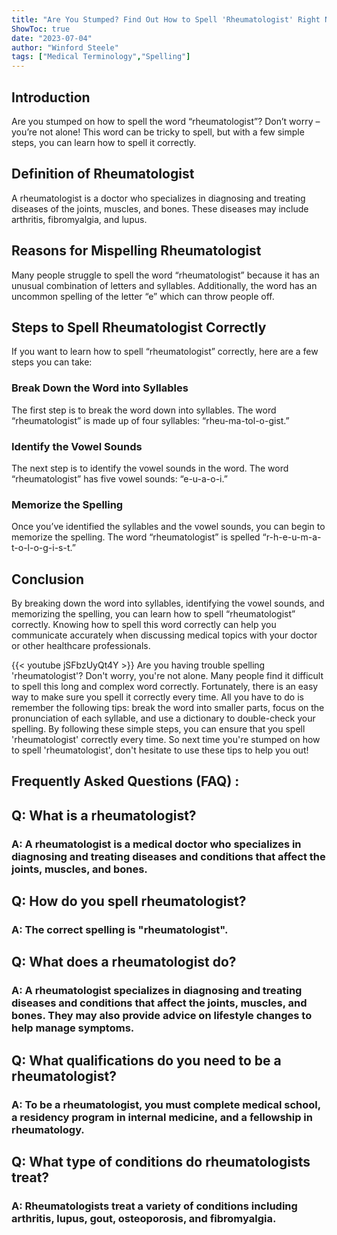 ```yaml
---
title: "Are You Stumped? Find Out How to Spell 'Rheumatologist' Right Now!"
ShowToc: true 
date: "2023-07-04"
author: "Winford Steele" 
tags: ["Medical Terminology","Spelling"]
---
```

## Introduction
Are you stumped on how to spell the word “rheumatologist”? Don’t worry – you’re not alone! This word can be tricky to spell, but with a few simple steps, you can learn how to spell it correctly. 

## Definition of Rheumatologist
A rheumatologist is a doctor who specializes in diagnosing and treating diseases of the joints, muscles, and bones. These diseases may include arthritis, fibromyalgia, and lupus.

## Reasons for Mispelling Rheumatologist
Many people struggle to spell the word “rheumatologist” because it has an unusual combination of letters and syllables. Additionally, the word has an uncommon spelling of the letter “e” which can throw people off. 

## Steps to Spell Rheumatologist Correctly
If you want to learn how to spell “rheumatologist” correctly, here are a few steps you can take:

### Break Down the Word into Syllables
The first step is to break the word down into syllables. The word “rheumatologist” is made up of four syllables: “rheu-ma-tol-o-gist.”

### Identify the Vowel Sounds
The next step is to identify the vowel sounds in the word. The word “rheumatologist” has five vowel sounds: “e-u-a-o-i.”

### Memorize the Spelling
Once you’ve identified the syllables and the vowel sounds, you can begin to memorize the spelling. The word “rheumatologist” is spelled “r-h-e-u-m-a-t-o-l-o-g-i-s-t.” 

## Conclusion
By breaking down the word into syllables, identifying the vowel sounds, and memorizing the spelling, you can learn how to spell “rheumatologist” correctly. Knowing how to spell this word correctly can help you communicate accurately when discussing medical topics with your doctor or other healthcare professionals.

{{< youtube jSFbzUyQt4Y >}} 
Are you having trouble spelling 'rheumatologist'? Don't worry, you're not alone. Many people find it difficult to spell this long and complex word correctly. Fortunately, there is an easy way to make sure you spell it correctly every time. All you have to do is remember the following tips: break the word into smaller parts, focus on the pronunciation of each syllable, and use a dictionary to double-check your spelling. By following these simple steps, you can ensure that you spell 'rheumatologist' correctly every time. So next time you're stumped on how to spell 'rheumatologist', don't hesitate to use these tips to help you out!

## Frequently Asked Questions (FAQ) :
<h2>Q: What is a rheumatologist?</h2>

<h3>A: A rheumatologist is a medical doctor who specializes in diagnosing and treating diseases and conditions that affect the joints, muscles, and bones. </h3>

<h2>Q: How do you spell rheumatologist?</h2>

<h3>A: The correct spelling is "rheumatologist".</h3>

<h2>Q: What does a rheumatologist do?</h2>

<h3>A: A rheumatologist specializes in diagnosing and treating diseases and conditions that affect the joints, muscles, and bones. They may also provide advice on lifestyle changes to help manage symptoms. </h3>

<h2>Q: What qualifications do you need to be a rheumatologist?</h2>

<h3>A: To be a rheumatologist, you must complete medical school, a residency program in internal medicine, and a fellowship in rheumatology. </h3>

<h2>Q: What type of conditions do rheumatologists treat?</h2>

<h3>A: Rheumatologists treat a variety of conditions including arthritis, lupus, gout, osteoporosis, and fibromyalgia. </h3>





